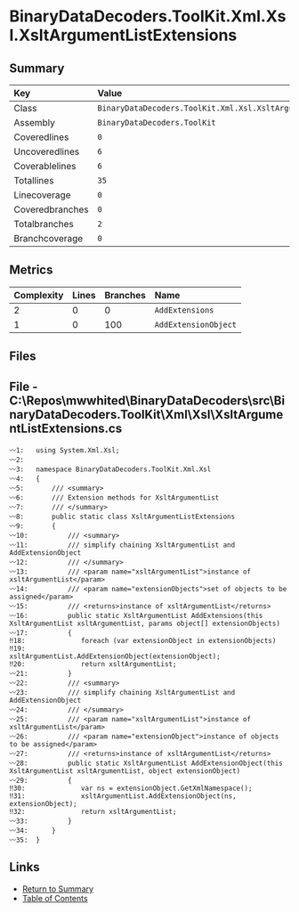 ﻿# BinaryDataDecoders.ToolKit.Xml.Xsl.XsltArgumentListExtensions

## Summary

| Key             | Value                                                           |
| :-------------- | :-------------------------------------------------------------- |
| Class           | `BinaryDataDecoders.ToolKit.Xml.Xsl.XsltArgumentListExtensions` |
| Assembly        | `BinaryDataDecoders.ToolKit`                                    |
| Coveredlines    | `0`                                                             |
| Uncoveredlines  | `6`                                                             |
| Coverablelines  | `6`                                                             |
| Totallines      | `35`                                                            |
| Linecoverage    | `0`                                                             |
| Coveredbranches | `0`                                                             |
| Totalbranches   | `2`                                                             |
| Branchcoverage  | `0`                                                             |

## Metrics

| Complexity | Lines | Branches | Name                 |
| :--------- | :---- | :------- | :------------------- |
| 2          | 0     | 0        | `AddExtensions`      |
| 1          | 0     | 100      | `AddExtensionObject` |

## Files

## File - C:\Repos\mwwhited\BinaryDataDecoders\src\BinaryDataDecoders.ToolKit\Xml\Xsl\XsltArgumentListExtensions.cs

```CSharp
〰1:   using System.Xml.Xsl;
〰2:   
〰3:   namespace BinaryDataDecoders.ToolKit.Xml.Xsl
〰4:   {
〰5:       /// <summary>
〰6:       /// Extension methods for XsltArgumentList
〰7:       /// </summary>
〰8:       public static class XsltArgumentListExtensions
〰9:       {
〰10:          /// <summary>
〰11:          /// simplify chaining XsltArgumentList and AddExtensionObject
〰12:          /// </summary>
〰13:          /// <param name="xsltArgumentList">instance of xsltArgumentList</param>
〰14:          /// <param name="extensionObjects">set of objects to be assigned</param>
〰15:          /// <returns>instance of xsltArgumentList</returns>
〰16:          public static XsltArgumentList AddExtensions(this XsltArgumentList xsltArgumentList, params object[] extensionObjects)
〰17:          {
‼18:              foreach (var extensionObject in extensionObjects)
‼19:                  xsltArgumentList.AddExtensionObject(extensionObject);
‼20:              return xsltArgumentList;
〰21:          }
〰22:          /// <summary>
〰23:          /// simplify chaining XsltArgumentList and AddExtensionObject
〰24:          /// </summary>
〰25:          /// <param name="xsltArgumentList">instance of xsltArgumentList</param>
〰26:          /// <param name="extensionObject">instance of objects to be assigned</param>
〰27:          /// <returns>instance of xsltArgumentList</returns>
〰28:          public static XsltArgumentList AddExtensionObject(this XsltArgumentList xsltArgumentList, object extensionObject)
〰29:          {
‼30:              var ns = extensionObject.GetXmlNamespace();
‼31:              xsltArgumentList.AddExtensionObject(ns, extensionObject);
‼32:              return xsltArgumentList;
〰33:          }
〰34:      }
〰35:  }
```

## Links

* [Return to Summary](Summary.md)
* [Table of Contents](../TOC.md)

